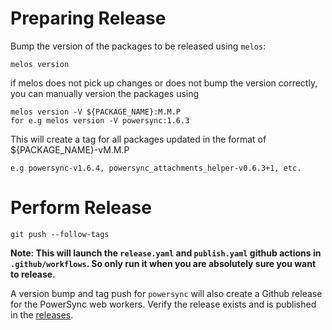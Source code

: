 # Preparing Release

Bump the version of the packages to be released using `melos`:

```
melos version
```

if melos does not pick up changes or does not bump the version correctly, you can manually version the packages using

```
melos version -V ${PACKAGE_NAME}:M.M.P
for e.g melos version -V powersync:1.6.3
```

This will create a tag for all packages updated in the format of ${PACKAGE_NAME}-vM.M.P

```
e.g powersync-v1.6.4, powersync_attachments_helper-v0.6.3+1, etc.
```

# Perform Release

```
git push --follow-tags
```

**Note: This will launch the `release.yaml` and `publish.yaml` github actions in `.github/workflows`. So only run it when you are absolutely sure you want to release.**

A version bump and tag push for `powersync` will also create a Github release for the PowerSync web workers. Verify the release exists and is published in the [releases](https://github.com/powersync-ja/powersync.dart/releases).
